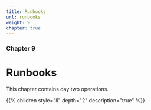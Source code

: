 ```yaml
---
title: Runbooks
url: runbooks
weight: 9
chapter: true
---
```


### Chapter 9

# Runbooks

This chapter contains day two operations.

{{% children style="li" depth="2" description="true" %}}
